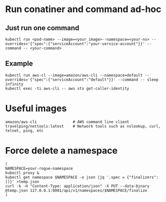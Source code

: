# Run conatiner and command ad-hoc

## Just run one command
```
kubectl run <pod-name> --image=<your_image>--namespace=<your-ns> --overrides='{"spec":{"serviceAccount":"your-service-account"}}' --command -- <your-command>
```

## Example
```
kubectl run aws-cl --image=amazon/aws-cli --namespace=default --overrides='{"spec":{"serviceAccount":"default"}}' --command -- sleep infinity
kubectl exec -ti aws-cli -- aws sts get-caller-identity
```

# Useful images
```
amazon/aws-cli                # AWS command line client
travelping/nettools:latest    # Network tools such as nslookup, curl, telnet, ping, etc
```

# Force delete a namespace
```
(
NAMESPACE=your-rogue-namespace
kubectl proxy &
kubectl get namespace $NAMESPACE -o json |jq '.spec = {"finalizers":[]}' >temp.json
curl -k -H "Content-Type: application/json" -X PUT --data-binary @temp.json 127.0.0.1:8001/api/v1/namespaces/$NAMESPACE/finalize
)
```
